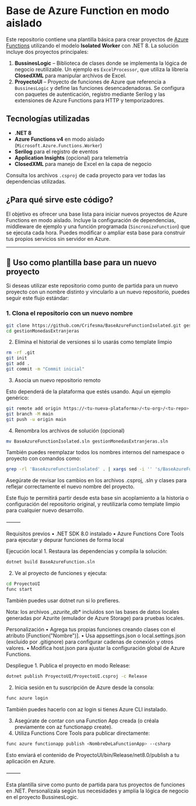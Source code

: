 # Base de Azure Function en modo aislado

Este repositorio contiene una plantilla básica para crear proyectos de [Azure Functions](https://learn.microsoft.com/azure/azure-functions/) utilizando el modelo **Isolated Worker** con .NET 8. La solución incluye dos proyectos principales:

1. **BussinesLogic** – Biblioteca de clases donde se implementa la lógica de negocio reutilizable. Un ejemplo es `ExcelProcessor`, que utiliza la librería **ClosedXML** para manipular archivos de Excel.
2. **ProyectoUI** – Proyecto de funciones de Azure que referencia a `BussinesLogic` y define las funciones desencadenadoras. Se configura con paquetes de autenticación, registro mediante Serilog y las extensiones de Azure Functions para HTTP y temporizadores.

## Tecnologías utilizadas

- **.NET 8**
- **Azure Functions v4** en modo aislado (`Microsoft.Azure.Functions.Worker`)
- **Serilog** para el registro de eventos
- **Application Insights** (opcional) para telemetría
- **ClosedXML** para manejo de Excel en la capa de negocio

Consulta los archivos `.csproj` de cada proyecto para ver todas las dependencias utilizadas.

## ¿Para qué sirve este código?

El objetivo es ofrecer una base lista para iniciar nuevos proyectos de Azure Functions en modo aislado. Incluye la configuración de dependencias, middleware de ejemplo y una función programada (`SincronizeFunction`) que se ejecuta cada hora. Puedes modificar o ampliar esta base para construir tus propios servicios sin servidor en Azure.

---

## 🧪 Uso como plantilla base para un nuevo proyecto

Si deseas utilizar este repositorio como punto de partida para un nuevo proyecto con un nombre distinto y vincularlo a un nuevo repositorio, puedes seguir este flujo estándar:

### 1. Clona el repositorio con un nuevo nombre

```bash
git clone https://github.com/Crifesma/BaseAzureFunctionIsolated.git gestionMonedasExtranjeras
cd gestionMonedasExtranjeras
```

2. Elimina el historial de versiones si lo usarás como template limpio

```bash
rm -rf .git
git init
git add .
git commit -m "Commit inicial"
```

3. Asocia un nuevo repositorio remoto

Esto dependerá de la plataforma que estés usando. Aquí un ejemplo genérico:
```bash
git remote add origin https://<tu-nueva-plataforma>/<tu-org>/<tu-repo>.git
git branch -M main
git push -u origin main
```
4. Renombra los archivos de solución (opcional)
```bash
mv BaseAzureFunctionIsolated.sln gestionMonedasExtranjeras.sln
```
También puedes reemplazar todos los nombres internos del namespace o proyecto con comandos como:
```bash
grep -rl 'BaseAzureFunctionIsolated' . | xargs sed -i '' 's/BaseAzureFunctionIsolated/gestionMonedasExtranjeras/g'
```
Asegúrate de revisar los cambios en los archivos .csproj, .sln y clases para reflejar correctamente el nuevo nombre del proyecto.

Este flujo te permitirá partir desde esta base sin acoplamiento a la historia o configuración del repositorio original, y reutilizarla como template limpio para cualquier nuevo desarrollo.

⸻

Requisitos previos
	•	.NET SDK 8.0 instalado
	•	Azure Functions Core Tools para ejecutar y depurar funciones de forma local

Ejecución local
	1.	Restaura las dependencias y compila la solución:
```bash
dotnet build BaseAzureFunction.sln
```
   2.	Ve al proyecto de funciones y ejecuta:
```bash
cd ProyectoUI
func start
```
También puedes usar dotnet run si lo prefieres.

Nota: los archivos __azurite_db_* incluidos son las bases de datos locales generadas por Azurite (emulador de Azure Storage) para pruebas locales.

Personalización
	•	Agrega tus propias funciones creando clases con el atributo [Function("Nombre")].
	•	Usa appsettings.json o local.settings.json (excluido por .gitignore) para configurar cadenas de conexión y otros valores.
	•	Modifica host.json para ajustar la configuración global de Azure Functions.

Despliegue
	1.	Publica el proyecto en modo Release:
```bash
dotnet publish ProyectoUI/ProyectoUI.csproj -c Release
```
   2.	Inicia sesión en tu suscripción de Azure desde la consola:
```bash
func azure login
```
También puedes hacerlo con az login si tienes Azure CLI instalado.

   3.	Asegúrate de contar con una Function App creada (o créala previamente con az functionapp create).
   4.	Utiliza Functions Core Tools para publicar directamente:
```bash
func azure functionapp publish <NombreDeLaFunctionApp> --csharp
```
Esto enviará el contenido de ProyectoUI/bin/Release/net8.0/publish a tu aplicación en Azure.

⸻

Esta plantilla sirve como punto de partida para tus proyectos de funciones en .NET. Personalízala según tus necesidades y amplía la lógica de negocio en el proyecto BussinesLogic.
